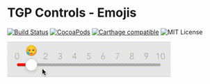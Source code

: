 # TGP Controls - Emojis

[![Build Status](https://travis-ci.org/SwiftArchitect/TGPControls.svg?branch=master)](https://travis-ci.org/SwiftArchitect/TGPControls)
[![CocoaPods](http://img.shields.io/cocoapods/v/TGPControls.svg)](https://cocoapods.org/pods/TGPControls)
[![Carthage compatible](https://img.shields.io/badge/Carthage-compatible-4BC51D.svg)](https://github.com/Carthage/Carthage)
![MIT License](https://img.shields.io/cocoapods/l/TGPControls.svg)

![Demo Project](emojis.gif)
